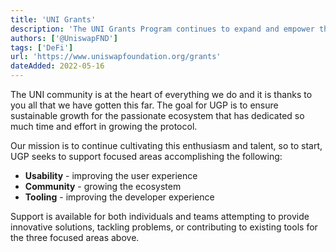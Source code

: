 ```yaml
---
title: 'UNI Grants'
description: 'The UNI Grants Program continues to expand and empower the Uniswap community'
authors: ['@UniswapFND']
tags: ['DeFi']
url: 'https://www.uniswapfoundation.org/grants'
dateAdded: 2022-05-16
---
```


The UNI community is at the heart of everything we do and it is thanks to you all that we have gotten this far. The goal for UGP is to ensure sustainable growth for the passionate ecosystem that has dedicated so much time and effort in growing the protocol.

Our mission is to continue cultivating this enthusiasm and talent, so to start, UGP seeks to support focused areas accomplishing the following:

- **Usability** - improving the user experience
- **Community** - growing the ecosystem
- **Tooling** - improving the developer experience

Support is available for both individuals and teams attempting to provide innovative solutions, tackling problems, or contributing to existing tools for the three focused areas above.
